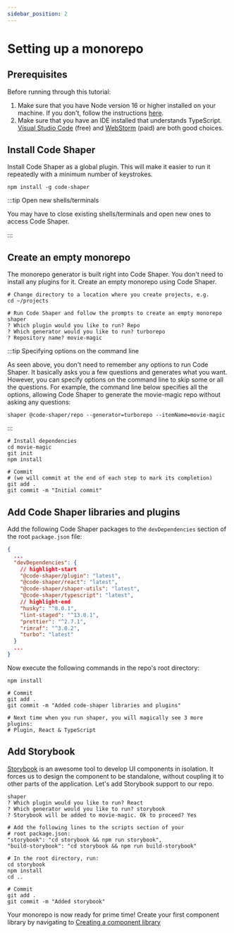 ```yaml
---
sidebar_position: 2
---
```


# Setting up a monorepo

## Prerequisites

Before running through this tutorial:

1. Make sure that you have Node version 16 or higher installed on your machine.
   If you don't, follow the instructions
   [here](https://github.com/nareshbhatia/react-learning-resources#developer-machine-setup).
2. Make sure that you have an IDE installed that understands TypeScript.
   [Visual Studio Code](https://code.visualstudio.com/) (free) and
   [WebStorm](https://www.jetbrains.com/webstorm/) (paid) are both good choices.

## Install Code Shaper

Install Code Shaper as a global plugin. This will make it easier to run it
repeatedly with a minimum number of keystrokes.

```shell
npm install -g code-shaper
```

:::tip Open new shells/terminals

You may have to close existing shells/terminals and open new ones to access Code
Shaper.

:::

## Create an empty monorepo

The monorepo generator is built right into Code Shaper. You don't need to
install any plugins for it. Create an empty monorepo using Code Shaper.

```shell
# Change directory to a location where you create projects, e.g.
cd ~/projects

# Run Code Shaper and follow the prompts to create an empty monorepo
shaper
? Which plugin would you like to run? Repo
? Which generator would you like to run? turborepo
? Repository name? movie-magic
```

:::tip Specifying options on the command line

As seen above, you don't need to remember any options to run Code Shaper. It
basically asks you a few questions and generates what you want. However, you can
specify options on the command line to skip some or all the questions. For
example, the command line below specifies all the options, allowing Code Shaper
to generate the movie-magic repo without asking any questions:

```shell
shaper @code-shaper/repo --generator=turborepo --itemName=movie-magic
```

:::

```shell
# Install dependencies
cd movie-magic
git init
npm install

# Commit
# (we will commit at the end of each step to mark its completion)
git add .
git commit -m "Initial commit"
```

## Add Code Shaper libraries and plugins

Add the following Code Shaper packages to the `devDependencies` section of the
root `package.json` file:

```json title="package.json"
{
  ...
  "devDependencies": {
    // highlight-start
    "@code-shaper/plugin": "latest",
    "@code-shaper/react": "latest",
    "@code-shaper/shaper-utils": "latest",
    "@code-shaper/typescript": "latest",
    // highlight-end
    "husky": "^8.0.1",
    "lint-staged": "^13.0.1",
    "prettier": "^2.7.1",
    "rimraf": "^3.0.2",
    "turbo": "latest"
  }
  ...
}
```

Now execute the following commands in the repo's root directory:

```shell
npm install

# Commit
git add .
git commit -m "Added code-shaper libraries and plugins"

# Next time when you run shaper, you will magically see 3 more plugins:
# Plugin, React & TypeScript
```

## Add Storybook

[Storybook](https://storybook.js.org/) is an awesome tool to develop UI
components in isolation. It forces us to design the component to be standalone,
without coupling it to other parts of the application. Let's add Storybook
support to our repo.

```shell
shaper
? Which plugin would you like to run? React
? Which generator would you like to run? storybook
? Storybook will be added to movie-magic. Ok to proceed? Yes

# Add the following lines to the scripts section of your
# root package.json:
"storybook": "cd storybook && npm run storybook",
"build-storybook": "cd storybook && npm run build-storybook"

# In the root directory, run:
cd storybook
npm install
cd ..

# Commit
git add .
git commit -m "Added storybook"
```

Your monorepo is now ready for prime time! Create your first component library
by navigating to
[Creating a component library](./creating-a-component-library.md)
